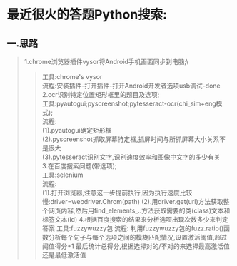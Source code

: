 最近很火的答题Python搜索:
==
一.思路
---
>1.chrome浏览器插件vysor将Android手机画面同步到电脑;\
>>工具:chrome's vysor\
>>流程:安装插件-打开插件-打开Android开发者选项usb调试-done\
>2.ocr识别特定位置矩形框里的题目及选项;\
工具:pyautogui;pyscreenshot;pytesseract-ocr(chi_sim+eng模式);\
流程:\
(1).pyautogui确定矩形框\
(2).pyscreenshot抓取屏幕特定框,抓屏时间与所抓屏幕大小关系不是很大\
(3).pytesseract识别文字,识别速度效率和图像中文字的多少有关\
3.在百度搜索问题(带选项);\
工具:selenium\
流程:\
(1).打开浏览器,注意这一步提前执行,因为执行速度比较慢:driver=webdriver.Chrom(path)
(2).用driver.get(url)方法获取整个网页内容,然后用find_elements_..方法获取需要的类(class)文本和标签文本(id)
4.根据百度搜索的结果来分析选项出现次数多少来判定答案
工具:fuzzywuzzy包
流程:
利用fuzzywuzzy包的fuzz.ratio()函数分析每个句子与每个选项之间的模糊匹配情况,设置激活阈值,超过阈值得分+1
最后统计总得分,根据选择对的/不对的来选择最高激活值还是最低激活值
